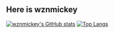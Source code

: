 ## Here is wznmickey

[![wznmickey's GitHub stats](https://github-readme-stats-wznmickey.vercel.app/api?username=wznmickey)](https://github.com/anuraghazra/github-readme-stats)
[![Top Langs](https://github-readme-stats-wznmickey.vercel.app/api/top-langs/?username=wznmickey&layout=compact)](https://github.com/anuraghazra/github-readme-stats)

